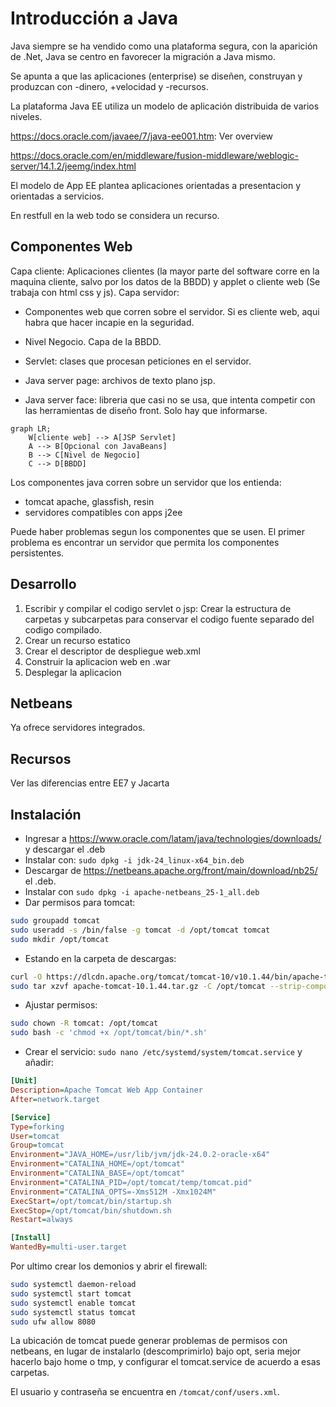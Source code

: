# Introducción a Java

Java siempre se ha vendido como una plataforma segura, con la aparición de .Net, Java se centro en favorecer la migración a Java mismo.

Se apunta a que las aplicaciones (enterprise) se diseñen, construyan y produzcan con -dinero, +velocidad y -recursos.

La plataforma Java EE utiliza un modelo de aplicación distribuida de varios niveles. 

<https://docs.oracle.com/javaee/7/java-ee001.htm>: Ver overview

<https://docs.oracle.com/en/middleware/fusion-middleware/weblogic-server/14.1.2/jeemg/index.html>

El modelo de App EE plantea aplicaciones orientadas a presentacion y orientadas a servicios.

En restfull en la web todo se considera un recurso.

## Componentes Web

Capa cliente: Aplicaciones clientes (la mayor parte del software corre en la maquina cliente, salvo por los datos de la BBDD) y applet o cliente web (Se trabaja con html css y js).
Capa servidor:
- Componentes web que corren sobre el servidor. Si es cliente web, aqui habra que hacer incapie en la seguridad.
- Nivel Negocio.
Capa de la BBDD.

- Servlet: clases que procesan peticiones en el servidor.
- Java server page: archivos de texto plano jsp.
- Java server face: libreria que casi no se usa, que intenta competir con las herramientas de diseño front. Solo hay que informarse.

```mermaid
graph LR;
	W[cliente web] --> A[JSP Servlet]
	A --> B[Opcional con JavaBeans]
    B --> C[Nivel de Negocio]
    C --> D[BBDD]
```

Los componentes java corren sobre un servidor que los entienda:

- tomcat apache, glassfish, resin
- servidores compatibles con apps j2ee

Puede haber problemas segun los componentes que se usen. El primer problema es encontrar un servidor que permita los componentes persistentes.

## Desarrollo

1. Escribir y compilar el codigo servlet o jsp: Crear la estructura de carpetas y subcarpetas para conservar el codigo fuente separado del codigo compilado.
2. Crear un recurso estatico
3. Crear el descriptor de despliegue web.xml
4. Construir la aplicacion web en .war
5. Desplegar la aplicacion

## Netbeans

Ya ofrece servidores integrados.

## Recursos

Ver las diferencias entre EE7 y Jacarta

## Instalación

- Ingresar a <https://www.oracle.com/latam/java/technologies/downloads/> y descargar el .deb
- Instalar con: `sudo dpkg -i jdk-24_linux-x64_bin.deb`
- Descargar de <https://netbeans.apache.org/front/main/download/nb25/> el .deb.
- Instalar con `sudo dpkg -i apache-netbeans_25-1_all.deb`
- Dar permisos para tomcat:
```sh
sudo groupadd tomcat
sudo useradd -s /bin/false -g tomcat -d /opt/tomcat tomcat
sudo mkdir /opt/tomcat
```
- Estando en la carpeta de descargas:
```sh
curl -O https://dlcdn.apache.org/tomcat/tomcat-10/v10.1.44/bin/apache-tomcat-10.1.44.tar.gz
sudo tar xzvf apache-tomcat-10.1.44.tar.gz -C /opt/tomcat --strip-components=1
```
- Ajustar permisos:
```sh
sudo chown -R tomcat: /opt/tomcat
sudo bash -c 'chmod +x /opt/tomcat/bin/*.sh'
```
- Crear el servicio: `sudo nano /etc/systemd/system/tomcat.service` y añadir:
```ini
[Unit]
Description=Apache Tomcat Web App Container
After=network.target

[Service]
Type=forking
User=tomcat
Group=tomcat
Environment="JAVA_HOME=/usr/lib/jvm/jdk-24.0.2-oracle-x64"
Environment="CATALINA_HOME=/opt/tomcat"
Environment="CATALINA_BASE=/opt/tomcat"
Environment="CATALINA_PID=/opt/tomcat/temp/tomcat.pid"
Environment="CATALINA_OPTS=-Xms512M -Xmx1024M"
ExecStart=/opt/tomcat/bin/startup.sh
ExecStop=/opt/tomcat/bin/shutdown.sh
Restart=always

[Install]
WantedBy=multi-user.target

```

Por ultimo crear los demonios y abrir el firewall:

```sh
sudo systemctl daemon-reload
sudo systemctl start tomcat
sudo systemctl enable tomcat
sudo systemctl status tomcat
sudo ufw allow 8080
```

La ubicación de tomcat puede generar problemas de permisos con netbeans, en lugar de instalarlo (descomprimirlo) bajo opt, seria mejor hacerlo bajo home o tmp, y configurar el tomcat.service de acuerdo a esas carpetas.

El usuario y contraseña se encuentra en `/tomcat/conf/users.xml`.

